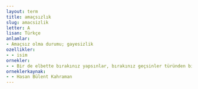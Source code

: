 ```yaml
---
layout: term
title: amaçsızlık
slug: amacsizlik
letter: A
lisan: Türkçe
anlamlar:
- Amaçsız olma durumu; gayesizlik
ozellikler:
- - isim
ornekler:
- - Bir de elbette bırakınız yapsınlar, bırakınız geçsinler türünden bir yaklaşıma inanmayan kişinin sanat yapıtının bir tür amaçsızlık içinde âdeta kendiliğinden var olduğuna inanması olanaksız.
orneklerkaynak:
- - Hasan Bülent Kahraman
---
```

